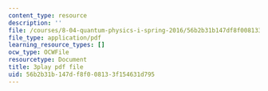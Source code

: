 ```yaml
---
content_type: resource
description: ''
file: /courses/8-04-quantum-physics-i-spring-2016/56b2b31b147df8f008133f154631d795_w49WAat6ymk.pdf
file_type: application/pdf
learning_resource_types: []
ocw_type: OCWFile
resourcetype: Document
title: 3play pdf file
uid: 56b2b31b-147d-f8f0-0813-3f154631d795
---
```

